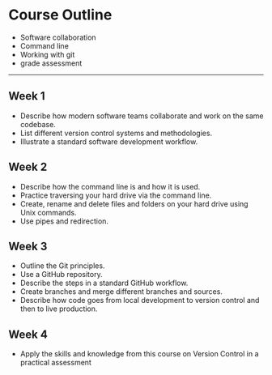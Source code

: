 # Course Outline
- Software collaboration
- Command line
- Working with git
- grade assessment

---
## Week 1
- Describe how modern software teams collaborate and work on the same codebase.
- List different version control systems and methodologies.
- Illustrate a standard software development workflow.

## Week 2
- Describe how the command line is and how it is used.
- Practice traversing your hard drive via the command line.
- Create, rename and delete files and folders on your hard drive using Unix commands.
- Use pipes and redirection.

## Week 3
- Outline the Git principles.
- Use a GitHub repository.
- Describe the steps in a standard GitHub workflow.
- Create branches and merge different branches and sources.
- Describe how code goes from local development to version control and then to live production.


## Week 4
- Apply the skills and knowledge from this course on Version Control in a practical assessment